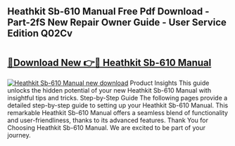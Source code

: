 ## Heathkit Sb-610 Manual Free Pdf Download - Part-2fS New Repair Owner Guide - User Service Edition Q02Cv

# <h2><a href="http://bc26729.oget.top/?id=Heathkit+Sb-610+Manual">🔗Download New 👉🔴 Heathkit Sb-610 Manual</a></h2>

[![Heathkit Sb-610 Manual new download](https://i.imgur.com/5g1atiW.png)](http://bc26729.oget.top/?id=Heathkit+Sb-610+Manual)
Product Insights This guide unlocks the hidden potential of your new Heathkit Sb-610 Manual with insightful tips and tricks. Step-by-Step Guide The following pages provide a detailed step-by-step guide to setting up your Heathkit Sb-610 Manual. This remarkable Heathkit Sb-610 Manual offers a seamless blend of functionality and user-friendliness, thanks to its advanced features. Thank You for Choosing Heathkit Sb-610 Manual. We are excited to be part of your journey.
